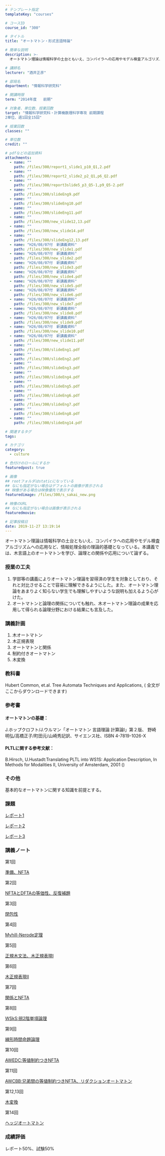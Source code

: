```yaml
---
# テンプレート指定
templateKey: "courses"

# コースID
course_id: "300"

# タイトル
title: "オートマトン・形式言語特論"

# 簡単な説明
description: >-
  オートマトン理論は情報科学の土台ともいえ、コンパイラへの応用やモデル検査アルゴリズムへの応用など、情報処理全般の理論的基礎となっている。本講義では、木言語上のオートマトンを学び、論理との関係や応用につ...

# 講師名
lecturer: "酒井正彦"

# 部局名
department: "情報科学研究科"

# 開講時限
term: "2014年度	前期"

# 対象者、単位数、授業回数
target: "情報科学研究科・計算機数理科学専攻 前期課程
2単位、週1回全15回"

# 授業回数
classes: ""

# 単位数
credit: ""

# pdfなどの追加資料
attachments: 
  - name: "" 
    path: /files/300/report1_slide1_p10_Q1,2.pdf
  - name: "" 
    path: /files/300/report2_slide2_p2_Q1,p6_Q2.pdf
  - name: "" 
    path: /files/300/report3slide5_p3_Q5-1,p9_Q5-2.pdf
  - name: "" 
    path: /files/300/slideEng9.pdf
  - name: "" 
    path: /files/300/slideEng10.pdf
  - name: "" 
    path: /files/300/slideEng11.pdf
  - name: "" 
    path: /files/300/new_slide12,13.pdf
  - name: "" 
    path: /files/300/new_slide14.pdf
  - name: "" 
    path: /files/300/slideEng12,13.pdf
  - name: "H26/08/07付　新講義資料" 
    path: /files/300/new_slide1.pdf
  - name: "H26/08/07付　新講義資料" 
    path: /files/300/new_slide2.pdf
  - name: "H26/08/07付　新講義資料" 
    path: /files/300/new_slide3.pdf
  - name: "H26/08/07付　新講義資料" 
    path: /files/300/new_slide4.pdf
  - name: "H26/08/07付　新講義資料" 
    path: /files/300/new_slide5.pdf
  - name: "H26/08/07付　新講義資料" 
    path: /files/300/new_slide6.pdf
  - name: "H26/08/07付　新講義資料" 
    path: /files/300/new_slide7.pdf
  - name: "H26/08/07付　新講義資料" 
    path: /files/300/new_slide8.pdf
  - name: "H26/08/07付　新講義資料" 
    path: /files/300/new_slide9.pdf
  - name: "H26/08/07付　新講義資料" 
    path: /files/300/new_slide10.pdf
  - name: "H26/08/07付　新講義資料" 
    path: /files/300/new_slide11.pdf
  - name: "" 
    path: /files/300/slideEng1.pdf
  - name: "" 
    path: /files/300/slideEng2.pdf
  - name: "" 
    path: /files/300/slideEng3.pdf
  - name: "" 
    path: /files/300/slideEng4.pdf
  - name: "" 
    path: /files/300/slideEng5.pdf
  - name: "" 
    path: /files/300/slideEng6.pdf
  - name: "" 
    path: /files/300/slideEng7.pdf
  - name: "" 
    path: /files/300/slideEng8.pdf
  - name: "" 
    path: /files/300/slideEng14.pdf

# 関連するタグ
tags:

# カテゴリ
category:
  - culture

# 色付けのロールにするか
featuredpost: true

# 画像
## rootフォルダはstaticになっている
## なにも指定がない場合はデフォルトの画像が表示される
## 映像がある場合は映像優先で表示する
featuredimage: /files/300/s_sakai_new.png

# 映像のURL
## なにも指定がない場合は画像が表示される
featuredmovie: 

# 記事投稿日
date: 2019-11-27 13:19:14
---
```


オートマトン理論は情報科学の土台ともいえ、コンパイラへの応用やモデル検査アルゴリズムへの応用など、情報処理全般の理論的基礎となっている。本講義では、木言語上のオートマトンを学び、論理との関係や応用について論ずる。

### 授業の工夫


1. 学部等の講義によりオートマトン理論を習得済の学生を対象としており、それと対比させることで容易に理解できるようにした。また、オートマトン理論をあまりよく知らない学生でも理解しやすいような説明も加えるよう心がけた。
2. オートマトンと論理の関係についても触れ、木オートマトン理論の成果を応用して得られる論理分野における結果にも言及した。


### 講義計画


1. 木オートマトン
2. 木正規表現
3. オートマトンと関係
4. 制約付きオートマトン
5. 木変換


### 教科書


Hubert Common, et.al. Tree Automata Techniques and Applications,
( 全文がここからダウンロードできます)


### 参考書



#### オートマトンの基礎：


J.ホップクロフト/J.ウルマン「オートマトン 言語理論 計算論I」第２版、 野崎明弘/高橋正子/町田元/山崎秀記訳、サイエンス社、ISBN 4-7819-1026-X


#### PLTLに関する参考文献：


B.Hirsch, U.Hustadt:Translating PLTL into WS1S: Application Description, In Methods for Modalities II, University of Amsterdam, 2001
()


### その他


基本的なオートマトンに関する知識を前提とする。


### 課題





[レポート1](/files/300/report1_slide1_p10_Q1,2.pdf) 



[レポート2](/files/300/report2_slide2_p2_Q1,p6_Q2.pdf) 



[レポート3](/files/300/report3slide5_p3_Q5-1,p9_Q5-2.pdf) 


### 講義ノート


第1回

[準備、NFTA](/files/300/new_slide1.pdf) 

第2回

[NFTAとDFTAの等価性、反復補題](/files/300/new_slide2.pdf) 

第3回

[閉包性](/files/300/new_slide3.pdf) 

第4回

[Myhill-Nerode定理](/files/300/new_slide4.pdf) 

第5回

[正規木文法、木正規表現I](/files/300/new_slide5.pdf) 

第6回

[木正規表現II](/files/300/new_slide6.pdf) 

第7回

[関係とNFTA](/files/300/new_slide7.pdf) 

第8回

[WSkS:弱2階単項論理](/files/300/new_slide8.pdf) 

第9回

[線形時間命題論理](/files/300/new_slide9.pdf) 

第10回

[AWEDC:等値制約つきNFTA](/files/300/new_slide10.pdf) 

第11回

[AWCBB:兄弟間の等値制約つきNFTA、リダクションオートマトン](/files/300/new_slide11.pdf) 

第12,13回

[木変換](/files/300/new_slide12,13.pdf) 

第14回

[ヘッジオートマトン](/files/300/new_slide14.pdf) 


### 成績評価


レポート50%、試験50%
